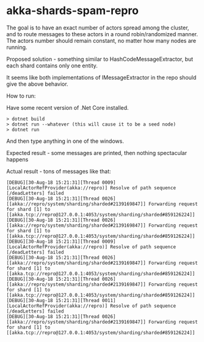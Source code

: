 # akka-shards-spam-repro

The goal is to have an exact number of actors spread among the cluster, and to route messages to these actors in
a round robin/randomized manner. The actors number should remain constant, no matter how many nodes are running.

Proposed solution - something similar to HashCodeMessageExtractor, but each shard contains only one entity.

It seems like both implementations of IMessageExtractor in the repo should give the above behavior.

How to run:

Have some recent version of .Net Core installed.

```
> dotnet build
> dotnet run --whatever (this will cause it to be a seed node)
> dotnet run
```

And then type anything in one of the windows.

Expected result - some messages are printed, then nothing spectacular happens

Actual result - tons of messages like that:

```
[DEBUG][30-Aug-18 15:21:31][Thread 0009][LocalActorRefProvider(akka://repro)] Resolve of path sequence [/deadLetters] failed
[DEBUG][30-Aug-18 15:21:31][Thread 0026][[akka://repro/system/sharding/sharded#2139169847]] Forwarding request for shard [1] to [[akka.tcp://repro@127.0.0.1:4053/system/sharding/sharded#859126224]]
[DEBUG][30-Aug-18 15:21:31][Thread 0026][[akka://repro/system/sharding/sharded#2139169847]] Forwarding request for shard [1] to [[akka.tcp://repro@127.0.0.1:4053/system/sharding/sharded#859126224]]
[DEBUG][30-Aug-18 15:21:31][Thread 0009][LocalActorRefProvider(akka://repro)] Resolve of path sequence [/deadLetters] failed
[DEBUG][30-Aug-18 15:21:31][Thread 0026][[akka://repro/system/sharding/sharded#2139169847]] Forwarding request for shard [1] to [[akka.tcp://repro@127.0.0.1:4053/system/sharding/sharded#859126224]]
[DEBUG][30-Aug-18 15:21:31][Thread 0026][[akka://repro/system/sharding/sharded#2139169847]] Forwarding request for shard [1] to [[akka.tcp://repro@127.0.0.1:4053/system/sharding/sharded#859126224]]
[DEBUG][30-Aug-18 15:21:31][Thread 0011][LocalActorRefProvider(akka://repro)] Resolve of path sequence [/deadLetters] failed
[DEBUG][30-Aug-18 15:21:31][Thread 0026][[akka://repro/system/sharding/sharded#2139169847]] Forwarding request for shard [1] to [[akka.tcp://repro@127.0.0.1:4053/system/sharding/sharded#859126224]]
```
